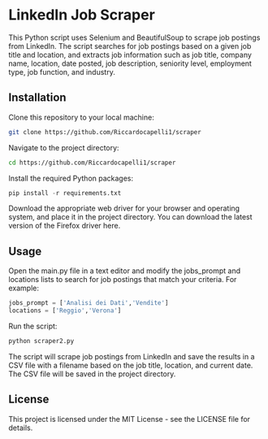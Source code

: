 # LinkedIn Job Scraper

This Python script uses Selenium and BeautifulSoup to scrape job postings from LinkedIn. The script searches for job postings based on a given job title and location, and extracts job information such as job title, company name, location, date posted, job description, seniority level, employment type, job function, and industry.

## Installation

Clone this repository to your local machine:

```bash
git clone https://github.com/Riccardocapelli1/scraper
```

Navigate to the project directory:

```bash
cd https://github.com/Riccardocapelli1/scraper
```
Install the required Python packages:
``` python
pip install -r requirements.txt
```
Download the appropriate web driver for your browser and operating system, and place it in the project directory. You can download the latest version of the Firefox driver here.

## Usage

Open the main.py file in a text editor and modify the jobs_prompt and locations lists to search for job postings that match your criteria. For example:

```python
jobs_prompt = ['Analisi dei Dati','Vendite']
locations = ['Reggio','Verona']
```
Run the script:

```python
python scraper2.py
```
The script will scrape job postings from LinkedIn and save the results in a CSV file with a filename based on the job title, location, and current date. The CSV file will be saved in the project directory.

## License

This project is licensed under the MIT License - see the LICENSE file for details.